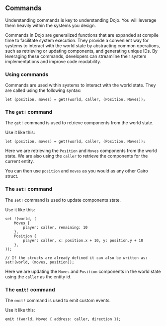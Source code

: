 ## Commands

Understanding commands is key to understanding Dojo. You will leverage them heavily within the systems you design.

Commands in Dojo are generalized functions that are expanded at compile time to facilitate system execution. They provide a convenient way for systems to interact with the world state by abstracting common operations, such as retrieving or updating components, and generating unique IDs. By leveraging these commands, developers can streamline their system implementations and improve code readability.


### Using commands

Commands are used within systems to interact with the world state. They are called using the following syntax:

```rust,ignore
let (position, moves) = get!(world, caller, (Position, Moves));
```

### The `get!` command

The `get!` command is used to retrieve components from the world state.

Use it like this:

```rust,ignore
let (position, moves) = get!(world, caller, (Position, Moves));
```

Here we are retrieving the `Position` and `Moves` components from the world state. We are also using the `caller` to retrieve the components for the current entity.

You can then use `position` and `moves` as you would as any other Cairo struct.

### The `set!` command

The `set!` command is used to update components state.

Use it like this:

```rust,ignore
set !(world, (
    Moves {
        player: caller, remaining: 10
    }, 
    Position {
        player: caller, x: position.x + 10, y: position.y + 10
    },
));

// If the structs are already defined it can also be written as:
set!(world, (moves, position));
```

Here we are updating the `Moves` and `Position` components in the world state using the `caller` as the entity id.

### The `emit!` command

The `emit!` command is used to emit custom events.

Use it like this:

```rust,ignore
emit !(world, Moved { address: caller, direction });
```
